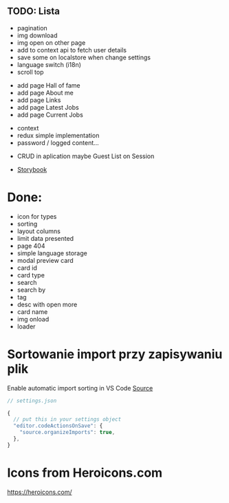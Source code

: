 ## TODO: Lista

- pagination
- img download
- img open on other page
- add to context api to fetch user details
- save some on localstore when change settings
- language switch (i18n)
- scroll top
<!-- Page -->

- add page Hall of fame
- add page About me
- add page Links
- add page Latest Jobs
- add page Current Jobs

<!-- State -->

- context
- redux simple implementation
- password / logged content...

<!-- Feat -->

- CRUD in aplication maybe Guest List on Session

<!-- Components Preview -->

- [Storybook](https://storybook.js.org/docs/writing-stories)

# Done:

- icon for types
- sorting
- layout columns
- limit data presented
- page 404
- simple language storage
- modal preview card
- card id
- card type
- search
- search by
- tag
- desc with open more
- card name
- img onload
- loader

# Sortowanie import przy zapisywaniu plik

Enable automatic import sorting in VS Code [Source](https://dev.to/shanesc/how-to-sort-and-cleanup-imports-on-save-in-vs-code-52p1)

```js
// settings.json

{
  // put this in your settings object
  "editor.codeActionsOnSave": {
    "source.organizeImports": true,
  },
}
```

# Icons from Heroicons.com

https://heroicons.com/
